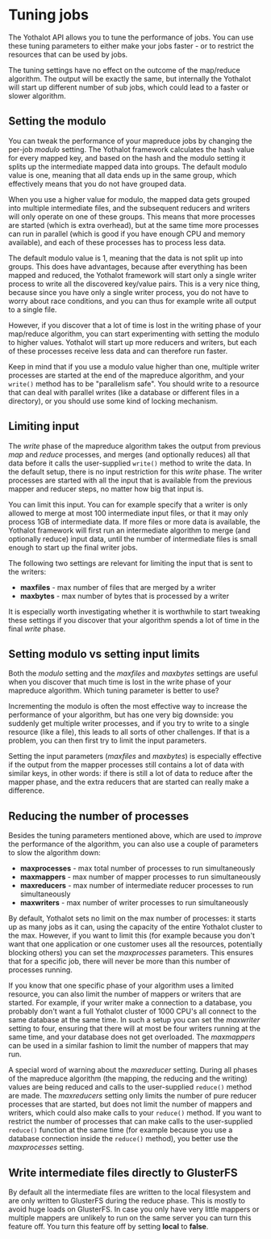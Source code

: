 # Tuning jobs

The Yothalot API allows you to tune the performance of jobs. You can use
these tuning parameters to either make your jobs faster - or to restrict the 
resources that can be used by jobs.

The tuning settings have no effect on the outcome of the map/reduce algorithm.
The output will be exactly the same, but internally the Yothalot will start
up different number of sub jobs, which could lead to a faster or slower
algorithm.


## Setting the modulo

You can tweak the performance of your mapreduce jobs by changing the per-job
*modulo* setting. The Yothalot framework calculates the hash value for every 
mapped key, and based on the hash and the modulo setting it splits up the 
intermediate mapped data into groups. The default modulo value is one, meaning 
that all data ends up in the same group, which effectively means that you do not 
have grouped data.

When you use a higher value for modulo, the mapped data gets grouped into multiple
intermediate files, and the subsequent reducers and writers will only operate
on one of these groups. This means that more processes are started (which is 
extra overhead), but at the same time more processes can run in parallel (which
is good if you have enough CPU and memory available), and each of these processes
has to process less data.

The default modulo value is 1, meaning that the data is not split up into groups.
This does have advantages, because after everything has been mapped and reduced, 
the Yothalot framework will start only a single writer process to write all the 
discovered key/value pairs. This is a very nice thing, because since you have
only a single writer process, you do not have to worry about race conditions, and 
you can thus for example write all output to a single file.

However, if you discover that a lot of time is lost in the writing phase
of your map/reduce algorithm, you can start experimenting with setting the modulo
to higher values. Yothalot will start up more reducers and writers, but each 
of these processes receive less data and can therefore run faster. 

Keep in mind that if you use a modulo value higher than one, multiple writer 
processes are started at the end of the mapreduce algorithm, and your `write()` 
method has to be "parallelism safe". You should write to a resource that can 
deal with parallel writes (like a database or different files in a directory), 
or you should use some kind of locking mechanism.


## Limiting input

The *write* phase of the mapreduce algorithm takes the output from previous *map* 
and *reduce* processes, and merges (and optionally reduces) all that data before 
it calls the user-supplied `write()` method to write the data. In the default 
setup, there is no input restriction for this *write* phase. The writer processes
are started with all the input that is available from the previous mapper and 
reducer steps, no matter how big that input is.

You can limit this input. You can for example specify that a writer is only
allowed to merge at most 100 intermediate input files, or that it may only
process 1GB of intermediate data. If more files or more data is available, the
Yothalot framework will first run an intermediate algorithm to merge (and optionally
reduce) input data, until the number of intermediate files is small enough to
start up the final writer jobs. 

The following two settings are relevant for limiting the input that is sent
to the writers:

* **maxfiles** - max number of files that are merged by a writer
* **maxbytes** - max number of bytes that is processed by a writer

It is especially worth investigating whether it is worthwhile to start tweaking
these settings if you discover that your algorithm spends a lot of time in
the final *write* phase.


## Setting modulo vs setting input limits

Both the *modulo* setting and the *maxfiles* and *maxbytes* settings are
useful when you discover that much time is lost in the write phase of your
mapreduce algorithm. Which tuning parameter is better to use?

Incrementing the modulo is often the most effective way to increase the 
performance of your algorithm, but has one very big downside: you suddenly get
multiple writer processes, and if you try to write to a single resource (like
a file), this leads to all sorts of other challenges. If that is a problem, 
you can then first try to limit the input parameters.

Setting the input parameters (*maxfiles* and *maxbytes*) is especially effective 
if the output from the mapper processes still contains a lot of data with 
similar keys, in other words: if there is still a lot of data to reduce after
the mapper phase, and the extra reducers that are started can really make
a difference.


## Reducing the number of processes

Besides the tuning parameters mentioned above, which are used to *improve* the
performance of the algorithm, you can also use a couple of parameters to slow
the algorithm down:

* **maxprocesses** - max total number of processes to run simultaneously
* **maxmappers** - max number of mapper processes to run simultaneously
* **maxreducers** - max number of intermediate reducer processes to run simultaneously
* **maxwriters** - max number of writer processes to run simultaneously

By default, Yothalot sets no limit on the max number of processes: it starts
up as many jobs as it can, using the capacity of the entire Yothalot cluster to 
the max. However, if you want to limit this (for example because you don't want 
that one application or one customer uses all the resources, potentially blocking 
others) you can set the *maxprocesses* parameters. This ensures that for a
specific job, there will never be more than this number of processes running.

If you know that one specific phase of your algorithm uses a limited resource, 
you can also limit the number of mappers or writers that are started. For example,
if your writer make a connection to a database, you probably don't want a full
Yothalot cluster of 1000 CPU's all connect to the same database at the same time.
In such a setup you can set the *maxwriter* setting to four, ensuring that
there will at most be four writers running at the same time, and your database
does not get overloaded. The *maxmappers* can be used in a similar fashion to
limit the number of mappers that may run.

A special word of warning about the *maxreducer* setting. During all phases of 
the mapreduce algorithm (the mapping, the reducing and the writing) values are 
being reduced and calls to the user-supplied `reduce()` method are made. The 
*maxreducers* setting only limits the number of pure reducer processes that 
are started, but does not limit the number of mappers and writers, which could
also make calls to your `reduce()` method. If you want to restrict the number of 
processes that can make calls to the user-supplied `reduce()` function at the 
same time (for example because you use a database connection inside the 
`reduce()` method), you better use the *maxprocesses* setting.

## Write intermediate files directly to GlusterFS

By default all the intermediate files are written to the local filesystem and are
only written to GlusterFS during the reduce phase. This is mostly to avoid huge
loads on GlusterFS. In case you only have very little mappers or multiple mappers
are unlikely to run on the same server you can turn this feature off. You turn
this feature off by setting **local** to **false**.